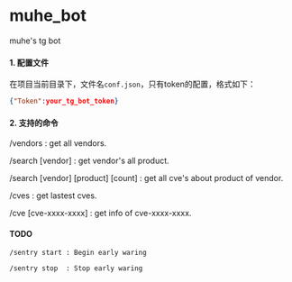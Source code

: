 # muhe_bot

muhe's tg bot


#### 1. 配置文件

在项目当前目录下，文件名`conf.json`，只有token的配置，格式如下：

```json
{"Token":your_tg_bot_token}
```


#### 2. 支持的命令

/vendors : get all vendors.

/search [vendor] : get vendor's all product.

/search [vendor] [product] [count] : get all cve's about product of vendor.

/cves : get lastest cves.

/cve [cve-xxxx-xxxx] : get info of cve-xxxx-xxxx.


#### TODO
```
/sentry start : Begin early waring

/sentry stop  : Stop early waring
```


